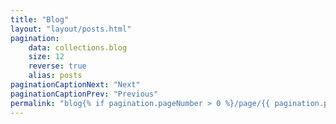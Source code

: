 ```yaml
---
title: "Blog"
layout: "layout/posts.html"
pagination:
    data: collections.blog
    size: 12
    reverse: true
    alias: posts
paginationCaptionNext: "Next"
paginationCaptionPrev: "Previous"
permalink: "blog{% if pagination.pageNumber > 0 %}/page/{{ pagination.pageNumber }}{% endif %}/index.html"
---
```

